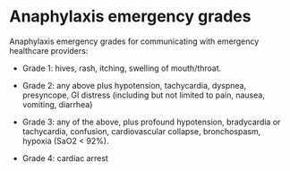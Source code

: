 # Anaphylaxis emergency grades

Anaphylaxis emergency grades for communicating with emergency healthcare providers:

* Grade 1: hives, rash, itching, swelling of mouth/throat.

* Grade 2: any above plus hypotension, tachycardia, dyspnea, presyncope, GI distress (including but not limited to pain, nausea, vomiting, diarrhea)

* Grade 3: any of the above, plus profound hypotension, bradycardia or tachycardia, confusion, cardiovascular collapse, bronchospasm, hypoxia (SaO2 < 92%).

* Grade 4: cardiac arrest
